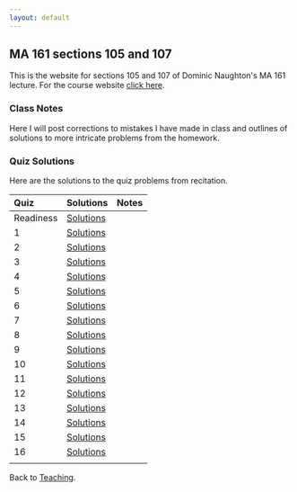 ```yaml
---
layout: default
---
```


## MA 161 sections 105 and 107
This is the website for sections 105 and 107 of Dominic Naughton's MA 161 lecture. For the course website [click here](https://www.math.purdue.edu/MA161). 

### [](#notes) Class Notes
Here I will post corrections to mistakes I have made in class and outlines of solutions to more intricate problems from the homework.

### [](#sols) Quiz Solutions
Here are the solutions to the quiz problems from recitation.

|           Quiz | Solutions                                     | Notes    |
| :------------- | :-------------------------------------------- | :------- |
|      Readiness | [Solutions](quizzes/MA161-Quiz-R.pdf)         |          |
|              1 | [Solutions](quizzes/MA161-Quiz-1.pdf)         |          |
|              2 | [Solutions](quizzes/MA161-Quiz-2.pdf)         |          |
|              3 | [Solutions](quizzes/MA161-Quiz-3.pdf)         |          |
|              4 | [Solutions](quizzes/MA161-Quiz-4.pdf)         |          |
|              5 | [Solutions](quizzes/MA161-Quiz-5.pdf)         |          |
|              6 | [Solutions](quizzes/MA161-Quiz-6.pdf)         |          |
|              7 | [Solutions](quizzes/MA161-Quiz-7.pdf)         |          |
|              8 | [Solutions](quizzes/MA161-Quiz-8.pdf)         |          |
|              9 | [Solutions](quizzes/MA161-Quiz-9.pdf)         |          |
|             10 | [Solutions](quizzes/MA161-Quiz-10.pdf)        |          |
|             11 | [Solutions](quizzes/MA161-Quiz-11.pdf)        |          |
|             12 | [Solutions](quizzes/MA161-Quiz-12.pdf)        |          |
|             13 | [Solutions](quizzes/MA161-Quiz-13.pdf)        |          |
|             14 | [Solutions](quizzes/MA161-Quiz-14.pdf)        |          |
|             15 | [Solutions](quizzes/MA161-Quiz-15.pdf)        |          |
|             16 | [Solutions](quizzes/MA161-Quiz-16.pdf)       |          |
|               |                                               |          |

Back to [Teaching](../#-teaching).
